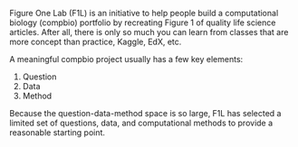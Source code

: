 Figure One Lab (F1L) is an initiative to help people build a computational biology (compbio) portfolio by recreating Figure 1 of quality life science articles. After all, there is only so much you can learn from classes that are more concept than practice, Kaggle, EdX, etc.

A meaningful compbio project usually has a few key elements:
1. Question
2. Data
3. Method

Because the question-data-method space is so large, F1L has selected a limited set of questions, data, and computational methods to provide a reasonable starting point.
